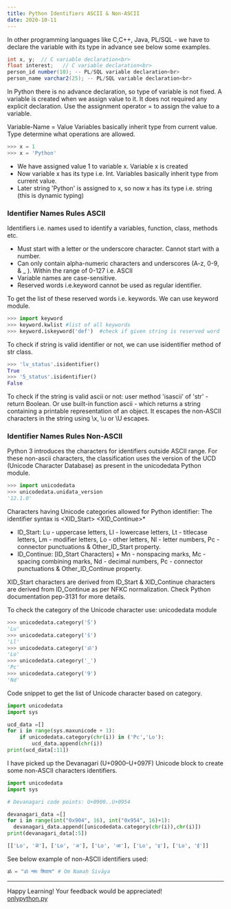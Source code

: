 ```yaml
---
title: Python Identifiers ASCII & Non-ASCII
date: 2020-10-11
---
```


In other programming languages like C,C++, Java, PL/SQL - we have to declare the variable with its type in advance see below some examples.
```java
int x, y;  // C variable declaration<br>
float interest;   // C variable declaration<br>
person_id number(10); -- PL/SQL variable declaration<br>
person_name varchar2(25); -- PL/SQL variable declaration<br>
```
In Python there is no advance declaration, so type of variable is not fixed. A variable is created when we assign value to it. It does not required any explicit declaration. Use the assignment operator = to assign the value to a variable.

Variable-Name = Value
Variables basically inherit type from current value. Type determine what operations are allowed.
```python
>>> x = 1
>>> x = 'Python'
```
+ We have assigned value 1 to variable x. Variable x is created
+ Now variable x has its type i.e. Int. Variables basically inherit type from current value.
+ Later string 'Python' is assigned to x, so now x has its type i.e. string (this is dynamic typing)

### Identifier Names Rules ASCII

Identifiers i.e. names used to identify a variables, function, class, methods etc.

+ Must start with a letter or the underscore character. Cannot start with a number.
+ Can only contain alpha-numeric characters and underscores (A-z, 0-9, & _ ). Within the range of 0-127 i.e. ASCII 
+ Variable names are case-sensitive.
+ Reserved words i.e.keyword cannot be used as regular identifier. 

To get the list of these reserved words i.e. keywords. We can use keyword module.

```python
>>> import keyword
>>> keyword.kwlist #list of all keywords
>>> keyword.iskeyword('def')  #check if given string is reserved word
```
To check if string is valid identifier or not, we can use isidentifier method of str class.
```python
>>> 'lv_status'.isidentifier()
True
>>> '5_status'.isidentifier()
False
```
To check if the string is valid ascii or not: user method 'isascii' of 'str' - return Boolean. Or use built-in function ascii - which returns a string containing a printable representation of an object. It escapes the non-ASCII characters in the string using \x, \u or \U escapes.

### Identifier Names Rules Non-ASCII

Python 3 introduces the characters for identifiers outside ASCII range. For these non-ascii characters, the classification uses the version of the UCD (Unicode Character Database) as present in the unicodedata Python module.
```python
>>> import unicodedata
>>> unicodedata.unidata_version
'12.1.0'
```
Characters having Unicode categories allowed for Python identifier: The identifier syntax is <XID_Start> <XID_Continue>*
+ ID_Start: Lu - uppercase letters, Ll - lowercase letters, Lt - titlecase letters, Lm - modifier letters, Lo - other letters, Nl - letter numbers, Pc - connector punctuations & Other_ID_Start property.
+ ID_Continue: [ID_Start Characters] + Mn - nonspacing marks, Mc - spacing combining marks, Nd - decimal numbers, Pc - connector punctuations & Other_ID_Continue property.

XID_Start characters are derived from ID_Start & XID_Continue characters are derived from ID_Continue as per NFKC normalization. Check Python documentation pep-3131 for more details.

To check the category of the Unicode character use: unicodedata module
```python
>>> unicodedata.category('Š')
'Lu'
>>> unicodedata.category('š')
'Ll'
>>> unicodedata.category('ॐ')
'Lo'
>>> unicodedata.category('_')
'Pc'
>>> unicodedata.category('9')
'Nd'
```
Code snippet to get the list of Unicode character based on category.
```python
import unicodedata
import sys

ucd_data =[]
for i in range(sys.maxunicode + 1):
    if unicodedata.category(chr(i)) in ('Pc','Lo'):
        ucd_data.append(chr(i))
print(ucd_data[:11])
```
I have picked up the Devanagari (U+0900–U+097F) Unicode block to create some non-ASCII characters identifiers.
```python
import unicodedata
import sys

# Devanagari code points: U+0900..U+0954

devanagari_data =[]
for i in range(int("0x904", 16), int("0x954", 16)+1):
  devanagari_data.append([unicodedata.category(chr(i)),chr(i)])
print(devanagari_data[:5])

[['Lo', 'ऄ'], ['Lo', 'अ'], ['Lo', 'आ'], ['Lo', 'इ'], ['Lo', 'ई']]
```
See below example of non-ASCII identifiers used:
```python
ॐ = "ॐ नमः शिवाय" # Om Namaḥ Śivāya
```
---
Happy Learning! Your feedback would be appreciated!<br>
[onlypython.py](https://only-python.github.io/)


